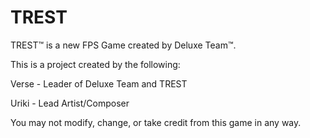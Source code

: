 # TREST
TREST™️ is a new FPS Game created by Deluxe Team™️.


This is a project created by the following:

Verse - Leader of Deluxe Team and TREST

Uriki - Lead Artist/Composer


You may not modify, change, or take credit from this game in any way.
